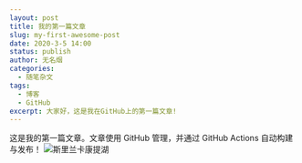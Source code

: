 ```yaml
---
layout: post
title: 我的第一篇文章
slug: my-first-awesome-post
date: 2020-3-5 14:00
status: publish
author: 无名烟
categories: 
  - 随笔杂文
tags: 
  - 博客
  - GitHub
excerpt: 大家好，这是我在GitHub上的第一篇文章!
---
```


这是我的第一篇文章。文章使用 GitHub 管理，并通过 GitHub Actions 自动构建与发布！
![斯里兰卡康提湖](./images/eL1002360.jpg)
